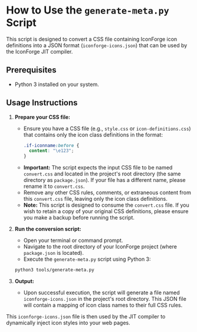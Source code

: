 # How to Use the `generate-meta.py` Script

This script is designed to convert a CSS file containing IconForge icon definitions into a JSON format (`iconforge-icons.json`) that can be used by the IconForge JIT compiler.

## Prerequisites

*   Python 3 installed on your system.

## Usage Instructions

1.  **Prepare your CSS file:**
    *   Ensure you have a CSS file (e.g., `style.css` or `icon-definitions.css`) that contains only the icon class definitions in the format:
        ```css
        .if-iconname:before {
          content: "\e123";
        }
        ```
    *   **Important:** The script expects the input CSS file to be named `convert.css` and located in the project's root directory (the same directory as `package.json`). If your file has a different name, please rename it to `convert.css`.
    *   Remove any other CSS rules, comments, or extraneous content from this `convert.css` file, leaving only the icon class definitions.
    *   **Note:** This script is designed to consume the `convert.css` file. If you wish to retain a copy of your original CSS definitions, please ensure you make a backup before running the script.

2.  **Run the conversion script:**
    *   Open your terminal or command prompt.
    *   Navigate to the root directory of your IconForge project (where `package.json` is located).
    *   Execute the `generate-meta.py` script using Python 3:

    ```bash
    python3 tools/generate-meta.py
    ```

3.  **Output:**
    *   Upon successful execution, the script will generate a file named `iconforge-icons.json` in the project's root directory. This JSON file will contain a mapping of icon class names to their full CSS rules.

This `iconforge-icons.json` file is then used by the JIT compiler to dynamically inject icon styles into your web pages.
